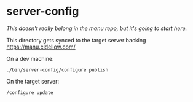 # server-config

_This doesn't really belong in the manu repo, but it's going to start here._

This directory gets synced to the target server backing https://manu.cldellow.com/

On a dev machine:

```
./bin/server-config/configure publish
```

On the target server:

```
/configure update
```
